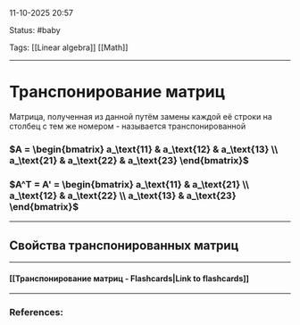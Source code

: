 
11-10-2025 20:57

Status: #baby 

Tags: [[Linear algebra]] [[Math]]

---
# Транспонирование матриц

Матрица, полученная из данной путём замены каждой её строки на столбец с тем же номером - называется транспонированной


### $A = \begin{bmatrix} a_\text{11} & a_\text{12} & a_\text{13} \\ a_\text{21} & a_\text{22} & a_\text{23} \end{bmatrix}$

### $A^T = A' = \begin{bmatrix} a_\text{11} & a_\text{21} \\ a_\text{12} & a_\text{22} \\ a_\text{13} & a_\text{23} \end{bmatrix}$

---

## Свойства транспонированных матриц



----
#### [[Транспонирование матриц - Flashcards|Link to flashcards]]



---
### References:

